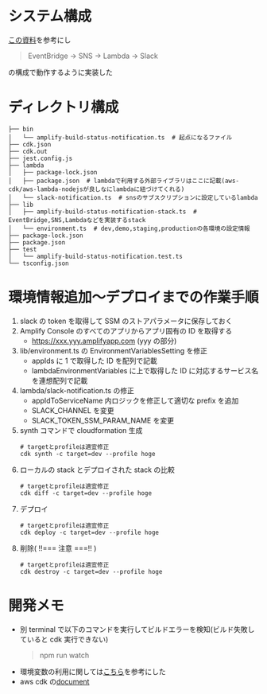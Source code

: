 # システム構成

[この資料](https://speakerdeck.com/youta1119/amplify-console-falsebirudotong-zhi-woslackdeshou-kequ-rutameniyatutakoto?slide=21)を参考にし

> EventBridge -> SNS -> Lambda -> Slack

の構成で動作するように実装した

# ディレクトリ構成

```
├── bin
│   └── amplify-build-status-notification.ts  # 起点になるファイル
├── cdk.json
├── cdk.out
├── jest.config.js
├── lambda
│   ├── package-lock.json
│   ├── package.json  # lambdaで利用する外部ライブラリはここに記載(aws-cdk/aws-lambda-nodejsが良しなにlambdaに紐づけてくれる)
│   └── slack-notification.ts  # snsのサブスクリプションに設定しているlambda
├── lib
│   ├── amplify-build-status-notification-stack.ts  # EventBridge,SNS,Lambdaなどを実装するstack
│   └── environment.ts  # dev,demo,staging,productionの各環境の設定情報
├── package-lock.json
├── package.json
├── test
│   └── amplify-build-status-notification.test.ts
└── tsconfig.json
```

# 環境情報追加〜デプロイまでの作業手順

1. slack の token を取得して SSM のストアパラメータに保存しておく
1. Amplify Console のすべてのアプリからアプリ固有の ID を取得する
   - https://xxx.yyy.amplifyapp.com (yyy の部分)
1. lib/environment.ts の EnvironmentVariablesSetting を修正
   - appIds に 1 で取得した ID を配列で記載
   - lambdaEnvironmentVariables に上で取得した ID に対応するサービス名を連想配列で記載
1. lambda/slack-notification.ts の修正
   - appIdToServiceName 内ロジックを修正して適切な prefix を追加
   - SLACK_CHANNEL を変更
   - SLACK_TOKEN_SSM_PARAM_NAME を変更
1. synth コマンドで cloudformation 生成
   ```
   # targetとprofileは適宜修正
   cdk synth -c target=dev --profile hoge
   ```
1. ローカルの stack とデプロイされた stack の比較
   ```
   # targetとprofileは適宜修正
   cdk diff -c target=dev --profile hoge
   ```
1. デプロイ
   ```
   # targetとprofileは適宜修正
   cdk deploy -c target=dev --profile hoge
   ```
1. 削除( !!=== 注意 ===!! )
   ```
   # targetとprofileは適宜修正
   cdk destroy -c target=dev --profile hoge
   ```

# 開発メモ

- 別 terminal で以下のコマンドを実行してビルドエラーを検知(ビルド失敗していると cdk 実行できない)
  > npm run watch
- 環境変数の利用に関しては[こちら](https://qiita.com/tetsuya-zama/items/4335f639650d6ec1e00c)を参考にした
- aws cdk の[document](https://docs.aws.amazon.com/cdk/api/latest/typescript/api/index.html)
